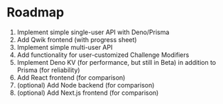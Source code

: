 # Roadmap

1. Implement simple single-user API with Deno/Prisma
2. Add Qwik frontend (with progress sheet)
3. Implement simple multi-user API
4. Add functionality for user-customized Challenge Modifiers
5. Implement Deno KV (for performance, but still in Beta) in addition to Prisma (for reliability)
6. Add React frontend (for comparison)
7. (optional) Add Node backend (for comparison)
8. (optional) Add Next.js frontend (for comparison)